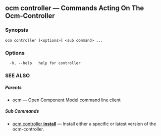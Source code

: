 ## ocm controller &mdash; Commands Acting On The Ocm-Controller

### Synopsis

```
ocm controller [<options>] <sub command> ...
```

### Options

```
  -h, --help   help for controller
```

### SEE ALSO

##### Parents

* [ocm](ocm.md)	 &mdash; Open Component Model command line client


##### Sub Commands

* [ocm controller <b>install</b>](ocm_controller_install.md)	 &mdash; Install either a specific or latest version of the ocm-controller.

